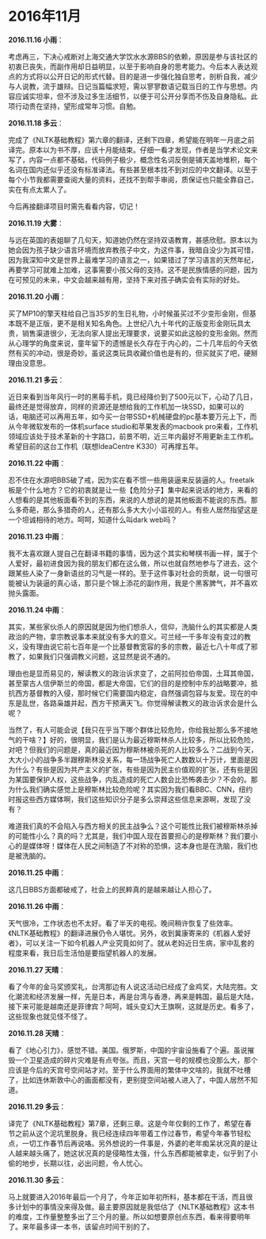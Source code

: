 # 2016年11月

**2016.11.16 小雨**：

考虑再三，下决心戒断对上海交通大学饮水水源BBS的依赖，原因是参与该社区的初衷已丧失，而副作用却日益明显，以至于影响自身的思考能力。今后本人表达观点的方式将以公开日记的形式代替。目的是进一步强化独自思考，剖析自我，减少与人说教，流于雄辩。日记当篇幅求短，需以寥寥数语记载当日的工作与思想。内容应诚实坦率，但不涉及过多生活细节，以便于可公开分享而不伤及自身隐私。此项行动贵在坚持，望形成常年习惯。自勉。

**2016.11.18 多云**：

完成了《NLTK基础教程》第六章的翻译，还剩下四章，希望能在明年一月底之前译完。原本以为书不厚，应该十月能结束。仔细一看才发现，作者是当学术论文来写了，内容一点都不基础，代码例子极少，概念性名词反倒是铺天盖地堆积，每个名词在国内还似乎还没有标准译法。有些甚至根本找不到对应的中文翻译。以至于每个小节我都需要查阅大量的资料，还找不到帮手审阅，质保证也只能全靠自己，实在有点太累人了。

今后再接翻译项目时需先看看内容，切记！

**2016.11.19 大雾**：

与远在英国的表姐聊了几句天，知道她仍然在坚持双语教育，甚感欣慰。原本以为她会因为孩子缺少语言环境而放弃教孩子中文，为这件事，我暗自没少为其可惜，因为我深知中文是世界上最难学习的语言之一，如果错过了学习语言的天然年纪，再要学习可就难上加难，这事需要小孩父母的支持。这不是民族情感的问题，因为在可预见的未来，中文会越来越有用，坚持下来对孩子确实会有实际的好处。

**2016.11.20 小雨**：

买了MP10的擎天柱给自己当35岁的生日礼物，小时候虽买过不少变形金刚，但基本既不是正版，更不是相关知名角色。上世纪八九十年代的正版变形金刚玩具太贵，销售渠道很少，无法向家人提出无理要求，说要买如此这般的变形金刚。然而从心理学的角度来说，童年留下的遗憾是长久存在于内心的，二十几年后的今天依然有买的冲动，很是奇妙。虽说这类玩具收藏价值也是有的，但买就买了吧，硬掰理由没意思。

**2016.11.21 多云**：

近日来看到当年风行一时的黑莓手机，竟已经降价到了500元以下，心动了几日，最终还是觉得放弃，同样的资源还是想给我的工作机加一块SSD，如果可以的话，电脑还可以再用五年，如今买一台带SSD+机械硬盘的pc基本要万元上下，而从今年微软发布的一体机surface studio和苹果发表的macbook pro来看，工作机领域应该处于技术革新的十字路口，前景不明，近三年内最好不用更新主工作机。希望目前的这台工作机（联想IdeaCentre K330）可再撑五年。

**2016.11.22 中雨**：

忍不住在水源吧BBS破了戒，因为实在看不惯一些用装逼来反装逼的人。freetalk板是个什么地方？它的初衷就是让一些【危险分子】集中起来说话的地方，来看的人想看的是其他板面看不到的东西，来说的人想说的是其他板面不能说的东西。那么多奇葩，那么多猎奇的人，还有那么多大大小小监视的人。有些人居然指望这是一个坦诚相待的地方。呵呵，知道什么叫dark web吗？

**2016.11.23 中雨**：

我不太喜欢跟人提自己在翻译书籍的事情，因为这个其实和琴棋书画一样，属于个人爱好，最初进食因为我的朋友们都在这么做，所以也就自然地参与了进去，这个跟某些人染了一身新语丝的习气是一样的。至于这件事对社会的贡献，说一句很可能被认为装逼的真心话，那只是个锦上添花的副作用，我是个黑客脾气，并不喜欢抛头露面。

**2016.11.24 中雨**：

其实，某些家伙杀人的原因就是因为他们想杀人，信仰，洗脑什么的其实都是人类政治的产物，拿宗教说事本来就没有多大的意义。可兰经一千多年没有变过的教义，没有理由说它前七百年是一个比基督教宽容的多的宗教，最近七八十年成了邪教了，如果我们只强调教义问题，这显然是说不通的。

理由也是显而易见的，解读教义的政治诉求变了，之前阿拉伯帝国，土耳其帝国，甚至蒙古人信伊斯兰的帝国，都是大帝国，它们的目的是控制中东的战略要冲，抵抗西方基督教的入侵，那时候它们需要国内稳定，自然强调包容与友爱。现在的中东是乱世，各路枭雄并起，西方干预满天飞。你觉得解读教义的政治诉求会是什么呢？

当然了，有人可能会说【我只在乎当下哪个群体比较危险，你给我扯那么多不接地气的干啥？】好的，很明显，我们是认为最近穆斯林杀人比较多，所以比较危险，对吧？但我们的问题是，真的最近因为穆斯林被杀死的人比较多么？二战到今天，大大小小的战争多半跟穆斯林没关系，每一场战争死亡人数数以十万计，里面是因为什么？有些是因为共产主义的扩张，有些是因为民主价值观的扩张，还有些是因为某国要保护人权，这些战争，内乱造成的死亡人数会比恐怖袭击少？不会的。那为什么我们确实感觉上是穆斯林比较危险呢？其实因为我们看BBC、CNN，纽约时报这些西方媒体啊，我们这些知识分子是多么崇拜这些信息来源啊，发现了没有？

难道我们真的不会陷入与西方相关的民主战争么？这个可能性比我们被穆斯林杀掉的可能性小么？真的吗？尤其是，我们中国人现在首要担心的是穆斯林？我们要小心的是媒体呀！媒体在人民之间制造了不对称的恐惧，这本身也是在洗脑，我们也是被洗脑的。

**2016.11.25 中雨**：

这几日BBS方面都破戒了，社会上的民粹真的是越来越让人担心了。

**2016.11.26 中雨**：

天气很冷，工作状态也不太好。看了半天的电视。晚间稍许恢复了些效率。《NLTK基础教程》的翻译进展仍令人堪忧。另外，收到冀康寄来的《机器人爱好者》，可以关注一下如今机器人产业究竟如何了。就从老妈近日生病，家中乱套的程度来看，我日后生活怕是要指望机器人的发展。

**2016.11.27 天晴**：

看了今年的金马奖颁奖礼，台湾那边有人说这活动已经成了金鸡奖，大陆完胜。文化潮流和经济发展一样，先是日本，再是台湾与香港，再来是韩国，最后是大陆，接下来可能是越南还是菲律宾？呵呵，城头变幻大王旗啊，这就是历史。看多了，这些现象也就见怪不怪了。

**2016.11.28 天晴**：

看了《地心引力》，感觉不错。美国。俄罗斯，中国的宇宙设施看了个遍。虽说摧毁一个卫星造成的碎片灾难是有点夸张。而且，天宫一号的规模也没那么大，那个应该是今后的天宫号空间站才对。至于什么界面用的繁体中文啥的，我就不吐槽了，比如连休斯敦中心的画面都没有，更别提空间站被人进入了，中国人居然不知道。

**2016.11.29 多云**：

译完了《NLTK基础教程》第7章，还剩三章。这是今年仅剩的工作了，希望在春节之前从这个泥坑里脱身。我已经连续四年带着工作过春节，希望今年春节轻松点，一切工作春节后再说咯。另外想说的一件事是，外婆的老年痴呆状况真的是让人越来越头痛了，她这状况真的是侵略性太强，什么东西都能被拿走，似乎到了小偷的地步，长期以往，必出问题，令人忧心。

**2016.11.30 多云**：

马上就要进入2016年最后一个月了，今年正如年初所料，基本都在干活，而且很多计划中的事情没来得及做。最主要原因就是我低估了《NLTK基础教程》这本书的难度，工作量整整多出了三个月的量。所以如想要原创点东西，看来得要明年了。来年最多译一本书，该留点时间干别的了。
